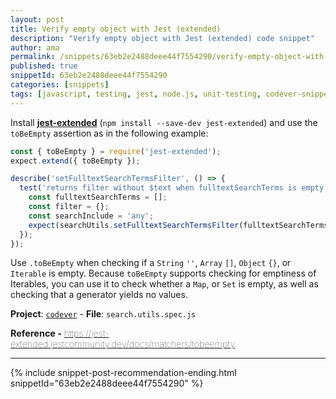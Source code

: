 ```yaml
---
layout: post
title: Verify empty object with Jest (extended)
description: "Verify empty object with Jest (extended) code snippet"
author: ama
permalink: /snippets/63eb2e2488deee44f7554290/verify-empty-object-with-jest-extended-
published: true
snippetId: 63eb2e2488deee44f7554290
categories: [snippets]
tags: [javascript, testing, jest, node.js, unit-testing, codever-snippets]
---
```


Install [**jest-extended**](https://jest-extended.jestcommunity.dev) (`npm install --save-dev jest-extended`)
and use the `toBeEmpty` assertion as in the following example:

```javascript
const { toBeEmpty } = require('jest-extended');
expect.extend({ toBeEmpty });

describe('setFulltextSearchTermsFilter', () => {
  test('returns filter without $text when fulltextSearchTerms is empty', () => {
    const fulltextSearchTerms = [];
    const filter = {};
    const searchInclude = 'any';
    expect(searchUtils.setFulltextSearchTermsFilter(fulltextSearchTerms, filter, searchInclude)).toBeEmpty();
  });
});
```

Use `.toBeEmpty` when checking if a `String` `''`, `Array` `[]`, `Object` `{}`, or `Iterable` is empty. Because `toBeEmpty` supports checking for emptiness of Iterables, you can use it to check whether a `Map`, or `Set` is empty, as well as checking that a generator yields no values.

**Project**: [`codever`](https://github.com/CodeverDotDev/codever) - **File**:  `search.utils.spec.js`

<span style="font-size: 0.9rem">
  <strong>Reference - </strong>
  <a href="https://jest-extended.jestcommunity.dev/docs/matchers/tobeempty" target="_blank" style="font-weight: lighter">
     https://jest-extended.jestcommunity.dev/docs/matchers/tobeempty
  </a>
</span>

<hr/>


 {% include snippet-post-recommendation-ending.html snippetId="63eb2e2488deee44f7554290" %}
